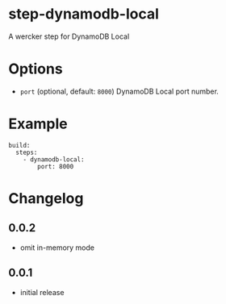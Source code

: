 step-dynamodb-local
===================

A wercker step for DynamoDB Local

# Options

* `port` (optional, default: `8000`) DynamoDB Local port number.

# Example

```
build:
  steps:
    - dynamodb-local:
        port: 8000
```

# Changelog

## 0.0.2

- omit in-memory mode

## 0.0.1

- initial release
